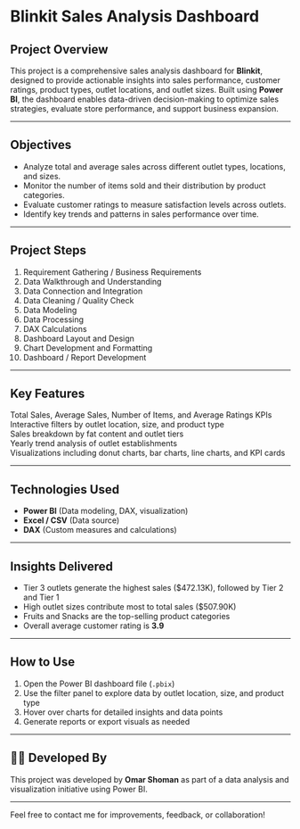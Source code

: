 #  Blinkit Sales Analysis Dashboard

##  Project Overview
This project is a comprehensive sales analysis dashboard for **Blinkit**, designed to provide actionable insights into sales performance, customer ratings, product types, outlet locations, and outlet sizes. Built using **Power BI**, the dashboard enables data-driven decision-making to optimize sales strategies, evaluate store performance, and support business expansion.

---

##  Objectives
- Analyze total and average sales across different outlet types, locations, and sizes.
- Monitor the number of items sold and their distribution by product categories.
- Evaluate customer ratings to measure satisfaction levels across outlets.
- Identify key trends and patterns in sales performance over time.

---

##  Project Steps
1. Requirement Gathering / Business Requirements
2. Data Walkthrough and Understanding
3. Data Connection and Integration
4. Data Cleaning / Quality Check
5. Data Modeling
6. Data Processing
7. DAX Calculations
8. Dashboard Layout and Design
9. Chart Development and Formatting
10. Dashboard / Report Development

---

##  Key Features
 Total Sales, Average Sales, Number of Items, and Average Ratings KPIs  
 Interactive filters by outlet location, size, and product type  
 Sales breakdown by fat content and outlet tiers  
 Yearly trend analysis of outlet establishments  
 Visualizations including donut charts, bar charts, line charts, and KPI cards

---

##  Technologies Used
- **Power BI** (Data modeling, DAX, visualization)
- **Excel / CSV** (Data source)
- **DAX** (Custom measures and calculations)

---

##  Insights Delivered
- Tier 3 outlets generate the highest sales ($472.13K), followed by Tier 2 and Tier 1
- High outlet sizes contribute most to total sales ($507.90K)
- Fruits and Snacks are the top-selling product categories
- Overall average customer rating is **3.9**

---

##  How to Use
1. Open the Power BI dashboard file (`.pbix`)
2. Use the filter panel to explore data by outlet location, size, and product type
3. Hover over charts for detailed insights and data points
4. Generate reports or export visuals as needed

---

## 👨‍💻 Developed By
This project was developed by **Omar Shoman** as part of a data analysis and visualization initiative using Power BI.

---

 Feel free to contact me for improvements, feedback, or collaboration!
